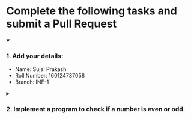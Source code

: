 # Complete the following tasks and submit a Pull Request
<details open>
<summary><h3>1. Add your details: </h3></summary>
<ul>
  <li> Name: Sujal Prakash </li>
  <li> Roll Number: 160124737058 </li>
  <li> Branch: INF-1 </li>
</ul>
</details>
<details>
<summary><h3> 2. Implement a program to check if a number is even or odd. </h3></summary>
<ul>
  <li> Create a new file in the repository and add your code. </li>
  <li> Use any programming language of your choice. </li>
</ul>
</details>
